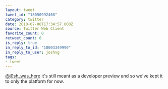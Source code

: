 ```yaml
---
layout: tweet
tweet_id: "18050992468"
category: twitter
date: 2010-07-08T17:34:57.000Z
source: Twitter Web Client
favorite_count: 0
retweet_count: 0
is_reply: true
in_reply_to_id: "18003349990"
in_reply_to_user: joshvg
tags:
- tweet
---
```


[@j0sh_was_here](https://twitter.com/@j0sh_was_here) it's still meant as a developer preview and so we've kept it to only the platform for now.
